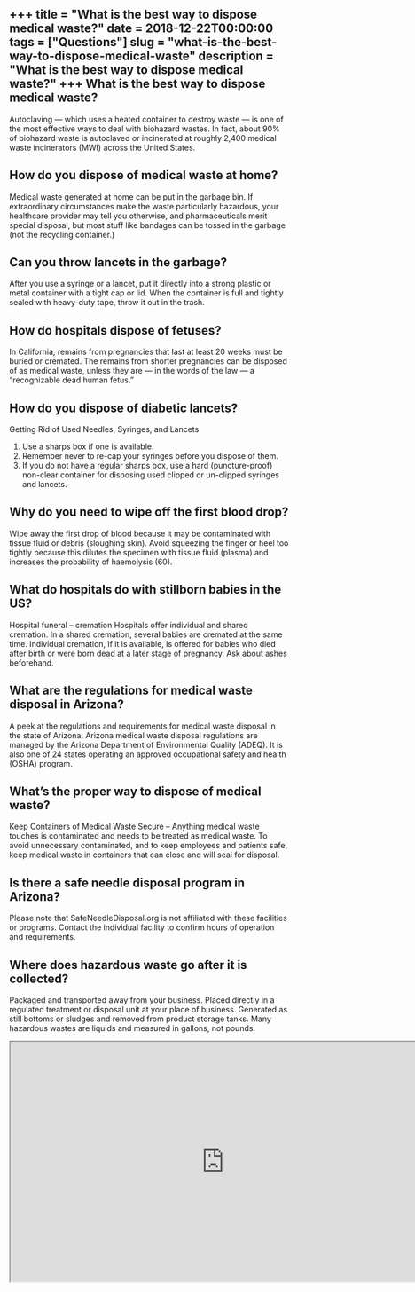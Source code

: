+++
title = "What is the best way to dispose medical waste?"
date = 2018-12-22T00:00:00
tags = ["Questions"]
slug = "what-is-the-best-way-to-dispose-medical-waste"
description = "What is the best way to dispose medical waste?"
+++
What is the best way to dispose medical waste?
----------------------------------------------

Autoclaving — which uses a heated container to destroy waste — is one of the most effective ways to deal with biohazard wastes. In fact, about 90% of biohazard waste is autoclaved or incinerated at roughly 2,400 medical waste incinerators (MWI) across the United States.

How do you dispose of medical waste at home?
--------------------------------------------

Medical waste generated at home can be put in the garbage bin. If extraordinary circumstances make the waste particularly hazardous, your healthcare provider may tell you otherwise, and pharmaceuticals merit special disposal, but most stuff like bandages can be tossed in the garbage (not the recycling container.)

Can you throw lancets in the garbage?
-------------------------------------

After you use a syringe or a lancet, put it directly into a strong plastic or metal container with a tight cap or lid. When the container is full and tightly sealed with heavy-duty tape, throw it out in the trash.

How do hospitals dispose of fetuses?
------------------------------------

In California, remains from pregnancies that last at least 20 weeks must be buried or cremated. The remains from shorter pregnancies can be disposed of as medical waste, unless they are — in the words of the law — a “recognizable dead human fetus.”

How do you dispose of diabetic lancets?
---------------------------------------

Getting Rid of Used Needles, Syringes, and Lancets

1. Use a sharps box if one is available.
2. Remember never to re-cap your syringes before you dispose of them.
3. If you do not have a regular sharps box, use a hard (puncture-proof) non-clear container for disposing used clipped or un-clipped syringes and lancets.

Why do you need to wipe off the first blood drop?
-------------------------------------------------

Wipe away the first drop of blood because it may be contaminated with tissue fluid or debris (sloughing skin). Avoid squeezing the finger or heel too tightly because this dilutes the specimen with tissue fluid (plasma) and increases the probability of haemolysis (60).

What do hospitals do with stillborn babies in the US?
-----------------------------------------------------

Hospital funeral – cremation Hospitals offer individual and shared cremation. In a shared cremation, several babies are cremated at the same time. Individual cremation, if it is available, is offered for babies who died after birth or were born dead at a later stage of pregnancy. Ask about ashes beforehand.

What are the regulations for medical waste disposal in Arizona?
---------------------------------------------------------------

A peek at the regulations and requirements for medical waste disposal in the state of Arizona. Arizona medical waste disposal regulations are managed by the Arizona Department of Environmental Quality (ADEQ). It is also one of 24 states operating an approved occupational safety and health (OSHA) program.

What’s the proper way to dispose of medical waste?
--------------------------------------------------

Keep Containers of Medical Waste Secure – Anything medical waste touches is contaminated and needs to be treated as medical waste. To avoid unnecessary contaminated, and to keep employees and patients safe, keep medical waste in containers that can close and will seal for disposal.

Is there a safe needle disposal program in Arizona?
---------------------------------------------------

Please note that SafeNeedleDisposal.org is not affiliated with these facilities or programs. Contact the individual facility to confirm hours of operation and requirements.

Where does hazardous waste go after it is collected?
----------------------------------------------------

Packaged and transported away from your business. Placed directly in a regulated treatment or disposal unit at your place of business. Generated as still bottoms or sludges and removed from product storage tanks. Many hazardous wastes are liquids and measured in gallons, not pounds.

<iframe allow="accelerometer; autoplay; clipboard-write; encrypted-media; gyroscope; picture-in-picture" allowfullscreen="" class="__youtube_prefs__  epyt-is-override  no-lazyload" data-no-lazy="1" data-origheight="433" data-origwidth="770" data-skipgform_ajax_framebjll="" height="433" id="_ytid_50590" loading="lazy" src="https://www.youtube.com/embed/UFlt4WgjLzw?enablejsapi=1&autoplay=0&cc_load_policy=0&cc_lang_pref=&iv_load_policy=1&loop=0&modestbranding=0&rel=1&fs=1&playsinline=0&autohide=2&theme=dark&color=red&controls=1&" title="YouTube player" width="770"></iframe>